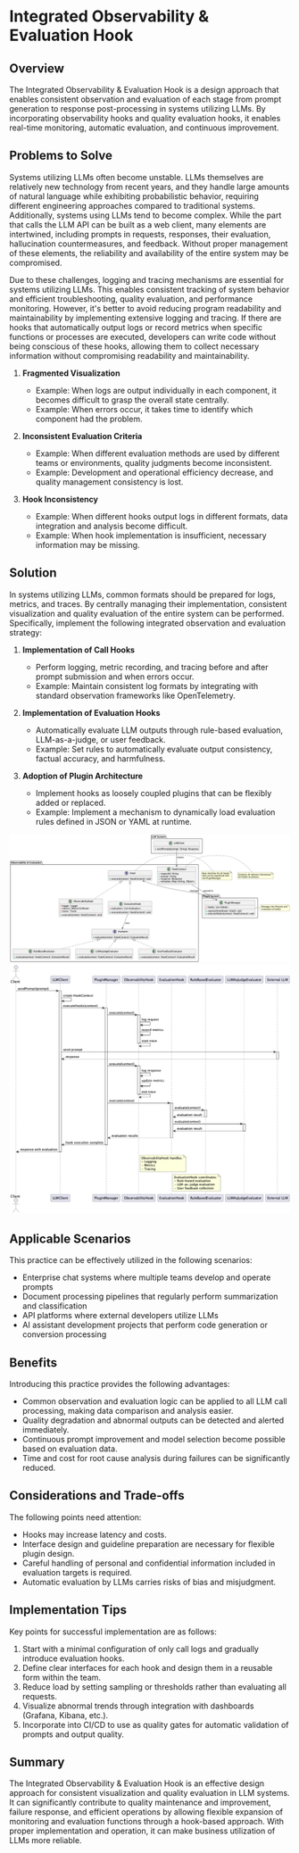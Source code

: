 # Integrated Observability & Evaluation Hook

## Overview

The Integrated Observability & Evaluation Hook is a design approach that enables consistent observation and evaluation of each stage from prompt generation to response post-processing in systems utilizing LLMs. By incorporating observability hooks and quality evaluation hooks, it enables real-time monitoring, automatic evaluation, and continuous improvement.

## Problems to Solve

Systems utilizing LLMs often become unstable. LLMs themselves are relatively new technology from recent years, and they handle large amounts of natural language while exhibiting probabilistic behavior, requiring different engineering approaches compared to traditional systems. Additionally, systems using LLMs tend to become complex. While the part that calls the LLM API can be built as a web client, many elements are intertwined, including prompts in requests, responses, their evaluation, hallucination countermeasures, and feedback. Without proper management of these elements, the reliability and availability of the entire system may be compromised.

Due to these challenges, logging and tracing mechanisms are essential for systems utilizing LLMs. This enables consistent tracking of system behavior and efficient troubleshooting, quality evaluation, and performance monitoring. However, it's better to avoid reducing program readability and maintainability by implementing extensive logging and tracing. If there are hooks that automatically output logs or record metrics when specific functions or processes are executed, developers can write code without being conscious of these hooks, allowing them to collect necessary information without compromising readability and maintainability.

1. **Fragmented Visualization**
   - Example: When logs are output individually in each component, it becomes difficult to grasp the overall state centrally.
   - Example: When errors occur, it takes time to identify which component had the problem.

2. **Inconsistent Evaluation Criteria**
   - Example: When different evaluation methods are used by different teams or environments, quality judgments become inconsistent.
   - Example: Development and operational efficiency decrease, and quality management consistency is lost.

3. **Hook Inconsistency**
   - Example: When different hooks output logs in different formats, data integration and analysis become difficult.
   - Example: When hook implementation is insufficient, necessary information may be missing.

## Solution

In systems utilizing LLMs, common formats should be prepared for logs, metrics, and traces. By centrally managing their implementation, consistent visualization and quality evaluation of the entire system can be performed. Specifically, implement the following integrated observation and evaluation strategy:

1. **Implementation of Call Hooks**
   - Perform logging, metric recording, and tracing before and after prompt submission and when errors occur.
   - Example: Maintain consistent log formats by integrating with standard observation frameworks like OpenTelemetry.

2. **Implementation of Evaluation Hooks**
   - Automatically evaluate LLM outputs through rule-based evaluation, LLM-as-a-judge, or user feedback.
   - Example: Set rules to automatically evaluate output consistency, factual accuracy, and harmfulness.

3. **Adoption of Plugin Architecture**
   - Implement hooks as loosely coupled plugins that can be flexibly added or replaced.
   - Example: Implement a mechanism to dynamically load evaluation rules defined in JSON or YAML at runtime.

![img](./uml/images/integrated_observability_and_evaluation_hook.png)
![img](./uml/images/integrated_observability_and_evaluation_hook_sequence.png)

## Applicable Scenarios

This practice can be effectively utilized in the following scenarios:

- Enterprise chat systems where multiple teams develop and operate prompts
- Document processing pipelines that regularly perform summarization and classification
- API platforms where external developers utilize LLMs
- AI assistant development projects that perform code generation or conversion processing

## Benefits

Introducing this practice provides the following advantages:

- Common observation and evaluation logic can be applied to all LLM call processing, making data comparison and analysis easier.
- Quality degradation and abnormal outputs can be detected and alerted immediately.
- Continuous prompt improvement and model selection become possible based on evaluation data.
- Time and cost for root cause analysis during failures can be significantly reduced.

## Considerations and Trade-offs

The following points need attention:

- Hooks may increase latency and costs.
- Interface design and guideline preparation are necessary for flexible plugin design.
- Careful handling of personal and confidential information included in evaluation targets is required.
- Automatic evaluation by LLMs carries risks of bias and misjudgment.

## Implementation Tips

Key points for successful implementation are as follows:

1. Start with a minimal configuration of only call logs and gradually introduce evaluation hooks.
2. Define clear interfaces for each hook and design them in a reusable form within the team.
3. Reduce load by setting sampling or thresholds rather than evaluating all requests.
4. Visualize abnormal trends through integration with dashboards (Grafana, Kibana, etc.).
5. Incorporate into CI/CD to use as quality gates for automatic validation of prompts and output quality.

## Summary

The Integrated Observability & Evaluation Hook is an effective design approach for consistent visualization and quality evaluation in LLM systems. It can significantly contribute to quality maintenance and improvement, failure response, and efficient operations by allowing flexible expansion of monitoring and evaluation functions through a hook-based approach. With proper implementation and operation, it can make business utilization of LLMs more reliable.
